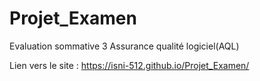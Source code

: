 # Projet_Examen

Evaluation sommative 3 Assurance qualité logiciel(AQL)

Lien vers le site : https://isni-512.github.io/Projet_Examen/
